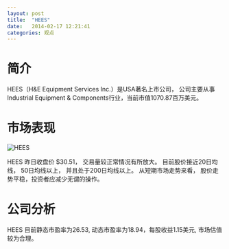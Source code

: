 ```yaml
---
layout: post
title:  "HEES"
date:   2014-02-17 12:21:41
categories: 观点
---
```


# 简介
HEES（H&E Equipment Services Inc.）是USA著名上市公司，
公司主要从事Industrial Equipment & Components行业，当前市值1070.87百万美元。

# 市场表现

![HEES](http://finviz.com/chart.ashx?t=HEES&ty=c&ta=1&p=d&s=l)

HEES 昨日收盘价 $30.51，
交易量较正常情况有所放大。
目前股价接近20日均线，
50日均线以上，
并且处于200日均线以上。
从短期市场走势来看，
股价走势平稳，投资者应减少无谓的操作。

# 公司分析
HEES 目前静态市盈率为26.53, 动态市盈率为18.94，每股收益1.15美元,
市场估值较为合理。
